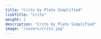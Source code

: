 ```yaml
---
title: "Crito by Plato Simplified"
linkTitle: "Crito"
weight: 1
description: "Crito by Plato Simplified"
image: "/covers/crito.jpg"
---
```

